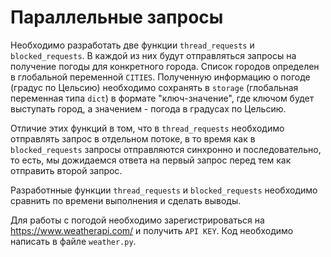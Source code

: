 # Параллельные запросы

Необходимо разработать две функции `thread_requests` и `blocked_requests`. В каждой из них будут отправляться запросы на
получение погоды для конкретного города. Список городов определен в глобальной переменной `CITIES`. Полученную
информацию о погоде (градус по Цельсию)
необходимо сохранять в `storage` (глобальная переменная типа `dict`) в формате "ключ-значение", где ключом будет
выступать город, а значением - погода в градусах по Цельсию.

Отличие этих функций в том, что в `thread_requests`
необходимо отправлять запрос в отдельном потоке, в то время как в `blocked_requests` запросы отправляются синхронно и
последовательно, то есть, мы дожидаемся ответа на первый запрос перед тем как отправить второй запрос.

Разработнные функции `thread_requests` и `blocked_requests` необходимо сравнить по времени выполнения и сделать выводы.

Для работы с погодой необходимо зарегистрироваться на https://www.weatherapi.com/ и получить `API KEY`. Код необходимо
написать в файле `weather.py`.